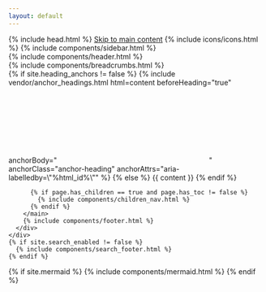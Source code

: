 ```yaml
---
layout: default
---
```


<!DOCTYPE html>

<html lang="{{ site.lang | default: 'en-US' }}">
{% include head.html %}
<body>
  <a class="skip-to-main" href="#main-content">Skip to main content</a>
  {% include icons/icons.html %}
  {% include components/sidebar.html %}
  <div class="main" id="top">
    {% include components/header.html %}
    <div class="main-content-wrap">
      {% include components/breadcrumbs.html %}
      <div id="main-content" class="main-content">
        <main>
          {% if site.heading_anchors != false %}
            {% include vendor/anchor_headings.html html=content beforeHeading="true" anchorBody="<svg viewBox=\"0 0 16 16\" aria-hidden=\"true\"><use xlink:href=\"#svg-link\"></use></svg>" anchorClass="anchor-heading" anchorAttrs="aria-labelledby=\"%html_id%\"" %}
          {% else %}
            {{ content }}
          {% endif %}

          {% if page.has_children == true and page.has_toc != false %}
            {% include components/children_nav.html %}
          {% endif %}
        </main>
        {% include components/footer.html %}
      </div>
    </div>
    {% if site.search_enabled != false %}
      {% include components/search_footer.html %}
    {% endif %}
  </div>

  {% if site.mermaid %}
    {% include components/mermaid.html %}
  {% endif %}
</body>
</html>

